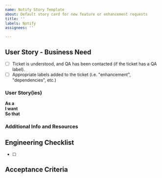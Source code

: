 ```yaml
---
name: Notify Story Template
about: Default story card for new feature or enhancement requests
title: ''
labels: Notify
assignees: ''

---
```

<!--
Remove any comment indicators like the one above or below if you want to include a section. 
We do not need what to write showing up in tickets though, so please do not uncomment those descriptions.
-->

## User Story - Business Need

- [ ] Ticket is understood, and QA has been contacted (if the ticket has a QA label).
- [ ] Appropriate labels added to the ticket (i.e. "enhancement", "dependencies", etc.)

<!--_**Required.** Please note you can have more than one story, if applicable. If this is technical work to achieve a larger initiative, the user story should represent that piece of the initiative so it’s clear what problem we are solving._-->

### User Story(ies)

**As a**        <!---   describe the affected user  ---><br>
**I want**      <!---   describe the need           ---><br>
**So that**     <!---   describe the outcome]       ---> 

### Additional Info and Resources
<!--Always attempt to include additional information.  This could include screenshots, log snippets, links to applicable code files, and/or articles/websites that have relevant info on the issue. Leave blank if n/a.-->

## Engineering Checklist

- [ ] 

## Acceptance Criteria
<!--_**Required**_
- e.g. when I send an email using an identifier, we retrieve the user’s email address in VA Profile and successfully deliver the email to that recipient-->

<!--
## QA Considerations
_For QA to populate. Leave blank if QA is not applicable on this ticket._
-->

<!--
## Potential Dependencies
_Leave blank if n/a_
-->

<!--
## Out of Scope
_Leave blank if n/a_
-->

